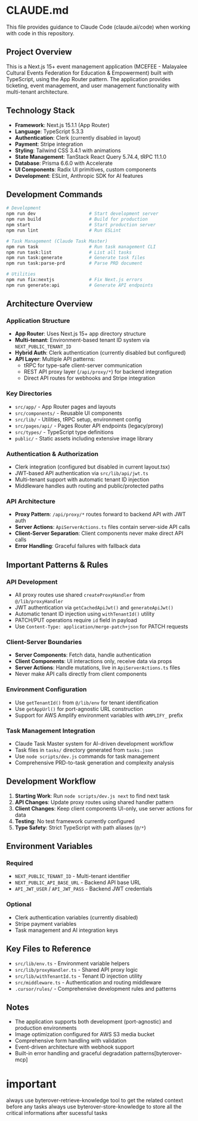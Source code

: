 # CLAUDE.md

This file provides guidance to Claude Code (claude.ai/code) when working with code in this repository.

## Project Overview

This is a Next.js 15+ event management application (MCEFEE - Malayalee Cultural Events Federation for Education & Empowerment) built with TypeScript, using the App Router pattern. The application provides ticketing, event management, and user management functionality with multi-tenant architecture.

## Technology Stack

- **Framework**: Next.js 15.1.1 (App Router)
- **Language**: TypeScript 5.3.3
- **Authentication**: Clerk (currently disabled in layout)
- **Payment**: Stripe integration
- **Styling**: Tailwind CSS 3.4.1 with animations
- **State Management**: TanStack React Query 5.74.4, tRPC 11.1.0
- **Database**: Prisma 6.6.0 with Accelerate
- **UI Components**: Radix UI primitives, custom components
- **Development**: ESLint, Anthropic SDK for AI features

## Development Commands

```bash
# Development
npm run dev                    # Start development server
npm run build                  # Build for production
npm start                      # Start production server
npm run lint                   # Run ESLint

# Task Management (Claude Task Master)
npm run task                   # Run task management CLI
npm run task:list              # List all tasks
npm run task:generate          # Generate task files
npm run task:parse-prd         # Parse PRD document

# Utilities
npm run fix:nextjs             # Fix Next.js errors
npm run generate:api           # Generate API endpoints
```

## Architecture Overview

### Application Structure
- **App Router**: Uses Next.js 15+ app directory structure
- **Multi-tenant**: Environment-based tenant ID system via `NEXT_PUBLIC_TENANT_ID` 
- **Hybrid Auth**: Clerk authentication (currently disabled but configured)
- **API Layer**: Multiple API patterns:
  - tRPC for type-safe client-server communication
  - REST API proxy layer (`/api/proxy/*`) for backend integration
  - Direct API routes for webhooks and Stripe integration

### Key Directories
- `src/app/` - App Router pages and layouts
- `src/components/` - Reusable UI components
- `src/lib/` - Utilities, tRPC setup, environment config
- `src/pages/api/` - Pages Router API endpoints (legacy/proxy)
- `src/types/` - TypeScript type definitions
- `public/` - Static assets including extensive image library

### Authentication & Authorization
- Clerk integration (configured but disabled in current layout.tsx)
- JWT-based API authentication via `src/lib/api/jwt.ts`
- Multi-tenant support with automatic tenant ID injection
- Middleware handles auth routing and public/protected paths

### API Architecture
- **Proxy Pattern**: `/api/proxy/*` routes forward to backend API with JWT auth
- **Server Actions**: `ApiServerActions.ts` files contain server-side API calls
- **Client-Server Separation**: Client components never make direct API calls
- **Error Handling**: Graceful failures with fallback data

## Important Patterns & Rules

### API Development
- All proxy routes use shared `createProxyHandler` from `@/lib/proxyHandler`
- JWT authentication via `getCachedApiJwt()` and `generateApiJwt()`
- Automatic tenant ID injection using `withTenantId()` utility
- PATCH/PUT operations require `id` field in payload
- Use `Content-Type: application/merge-patch+json` for PATCH requests

### Client-Server Boundaries
- **Server Components**: Fetch data, handle authentication
- **Client Components**: UI interactions only, receive data via props
- **Server Actions**: Handle mutations, live in `ApiServerActions.ts` files
- Never make API calls directly from client components

### Environment Configuration
- Use `getTenantId()` from `@/lib/env` for tenant identification
- Use `getAppUrl()` for port-agnostic URL construction
- Support for AWS Amplify environment variables with `AMPLIFY_` prefix

### Task Management Integration
- Claude Task Master system for AI-driven development workflow
- Task files in `tasks/` directory generated from `tasks.json`
- Use `node scripts/dev.js` commands for task management
- Comprehensive PRD-to-task generation and complexity analysis

## Development Workflow

1. **Starting Work**: Run `node scripts/dev.js next` to find next task
2. **API Changes**: Update proxy routes using shared handler pattern
3. **Client Changes**: Keep client components UI-only, use server actions for data
4. **Testing**: No test framework currently configured
5. **Type Safety**: Strict TypeScript with path aliases (`@/*`)

## Environment Variables

### Required
- `NEXT_PUBLIC_TENANT_ID` - Multi-tenant identifier
- `NEXT_PUBLIC_API_BASE_URL` - Backend API base URL
- `API_JWT_USER` / `API_JWT_PASS` - Backend JWT credentials

### Optional
- Clerk authentication variables (currently disabled)
- Stripe payment variables
- Task management and AI integration keys

## Key Files to Reference

- `src/lib/env.ts` - Environment variable helpers
- `src/lib/proxyHandler.ts` - Shared API proxy logic
- `src/lib/withTenantId.ts` - Tenant ID injection utility
- `src/middleware.ts` - Authentication and routing middleware
- `.cursor/rules/` - Comprehensive development rules and patterns

## Notes

- The application supports both development (port-agnostic) and production environments
- Image optimization configured for AWS S3 media bucket
- Comprehensive form handling with validation
- Event-driven architecture with webhook support
- Built-in error handling and graceful degradation patterns[byterover-mcp]

# important 
always use byterover-retrieve-knowledge tool to get the related context before any tasks 
always use byterover-store-knowledge to store all the critical informations after sucessful tasks
